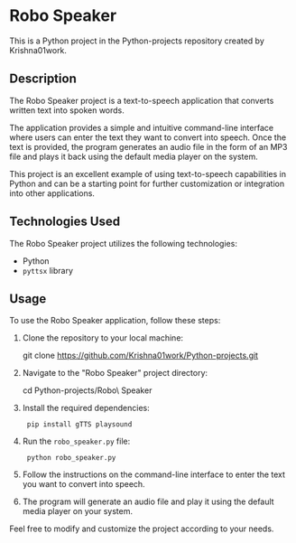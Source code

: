 # Robo Speaker

This is a Python project in the Python-projects repository created by Krishna01work.

## Description

The Robo Speaker project is a text-to-speech application that converts written text into spoken words.

The application provides a simple and intuitive command-line interface where users can enter the text they want to convert into speech. Once the text is provided, the program generates an audio file in the form of an MP3 file and plays it back using the default media player on the system.

This project is an excellent example of using text-to-speech capabilities in Python and can be a starting point for further customization or integration into other applications.

## Technologies Used

The Robo Speaker project utilizes the following technologies:

- Python
- `pyttsx` library

## Usage

To use the Robo Speaker application, follow these steps:

1. Clone the repository to your local machine:

    git clone https://github.com/Krishna01work/Python-projects.git

2. Navigate to the "Robo Speaker" project directory:

    cd Python-projects/Robo\ Speaker


3. Install the required dependencies:

        pip install gTTS playsound
4. Run the `robo_speaker.py` file:
       
        python robo_speaker.py

5. Follow the instructions on the command-line interface to enter the text you want to convert into speech.

6. The program will generate an audio file and play it using the default media player on your system.

Feel free to modify and customize the project according to your needs.


